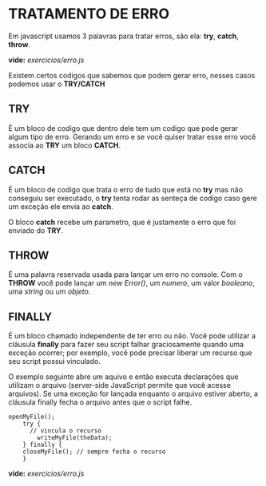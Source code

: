 # TRATAMENTO DE ERRO  

Em javascript usamos 3 palavras para tratar erros, são ela:  **try**, **catch**, **throw**.

**vide:** *exercicios/erro.js*

Existem certos codigos que sabemos que podem gerar erro, nesses casos podemos usar o **TRY/CATCH**

## TRY

É um bloco de codigo que dentro dele tem um codigo que pode gerar algum tipo de erro. Gerando um erro e se você quiser tratar esse erro você associa ao **TRY** um bloco **CATCH**.

## CATCH

É um bloco de codigo que trata o erro de tudo que está no **try** mas não conseguiu ser executado, o **try** tenta rodar as senteça de codigo caso gere um exceção ele envia ao **catch**.  

O bloco **catch** recebe um parametro, que é justamente o erro que foi enviado do **TRY**.

## THROW

É uma palavra reservada usada para lançar um erro no console. Com o **THROW** você pode lançar um *new Error()*, um *numero*, um valor *booleano*, uma *string* ou um *objeto*.

## FINALLY

É um bloco chamado independente de ter erro ou não. Você pode utilizar a cláusula **finally** para fazer seu script falhar graciosamente quando uma exceção ocorrer; por exemplo, você pode precisar liberar um recurso que seu script possui vinculado.

O exemplo seguinte abre um aquivo e então executa declarações que utilizam o arquivo (server-side JavaScript permite que você acesse arquivos). Se uma exceção for lançada enquanto o arquivo estiver aberto, a cláusula finally fecha o arquivo antes que o script falhe.

    openMyFile();
        try {
          // vincula o recurso
            writeMyFile(theData);
        } finally {
        closeMyFile(); // sempre fecha o recurso
        }

**vide:** *exercicios/erro.js*

